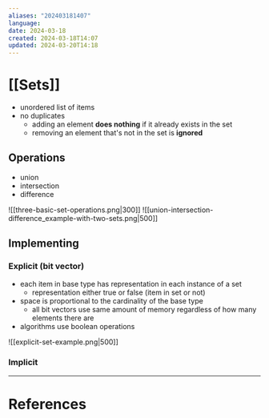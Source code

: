 ```yaml
---
aliases: "202403181407"
language: 
date: 2024-03-18
created: 2024-03-18T14:07
updated: 2024-03-20T14:18
---
```

# [[Sets]]
- unordered list of items
- no duplicates
	- adding an element **does nothing** if it already exists in the set
	- removing an element that's not in the set is **ignored**

## Operations
- union
- intersection
- difference

![[three-basic-set-operations.png|300]]
![[union-intersection-difference_example-with-two-sets.png|500]]
## Implementing
### Explicit (bit vector)
- each item in base type has representation in each instance of a set
	- representation either true or false (item in set or not)
- space is proportional to the cardinality of the base type
	- all bit vectors use same amount of memory regardless of how many elements there are
- algorithms use boolean operations

![[explicit-set-example.png|500]]
### Implicit






___
# References
